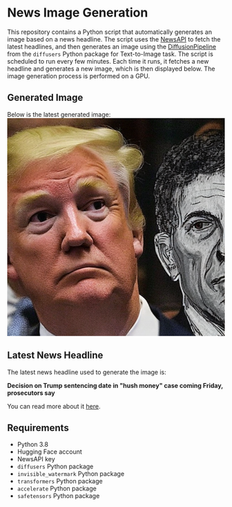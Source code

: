 # News Image Generation
This repository contains a Python script that automatically generates an image based on a news headline. The script uses the [NewsAPI](https://newsapi.org/) to fetch the latest headlines, and then generates an image using the [DiffusionPipeline](https://github.com/huggingface/diffusers) from the `diffusers` Python package for Text-to-Image task.
The script is scheduled to run every few minutes. Each time it runs, it fetches a new headline and generates a new image, which is then displayed below. The image generation process is performed on a GPU.

## Generated Image
Below is the latest generated image:
![Generated Image](image.png)

## Latest News Headline
The latest news headline used to generate the image is:

**Decision on Trump sentencing date in "hush money" case coming Friday, prosecutors say**

You can read more about it [here](https://news.google.com/rss/articles/CBMiqgFBVV95cUxQaHplU0VWUUUzMjAyTWMzTVBQblRKYk9QbHhtSHRITUFqNzhlUVdHNC1PbXJnRmkxV0puNFM4RERXbXVWeGNNTXVLVW9ObjVqdFIyVEgyQnpScjZYaVJfd2FrVTlUSXFwbldXWnZVV2t5SUtrUmVTeFU5bHFLMzhZamEyUXYtRDd3RS1UV3RNRl9IWTJBR21EOHEyTnd0ZFVTb3FZMGhYOW9XUdIBrwFBVV95cUxNdE9pSDVrLVF1UjhsVUd6YUtvWVJ1UjlRZTZiNnR6QU0yT1kxbVRyb3pmYVZjcS1TcVdObUh5YUc3aGJpUjlrMVBRTHRuR25DczJqTnNYb1gyOF9hb1hwQ3ZoZUt4eWNUcjVpbHAyYXgteU11MkhCUFJ4d3hIX2xJQ3VqXzQtaXU5bU5WVFZTT2tMSGNyWGdWUWNqMW93ZGFKY0U4aTlrdm96Nl9feFBz?oc=5).

## Requirements
- Python 3.8
- Hugging Face account
- NewsAPI key
- `diffusers` Python package
- `invisible_watermark` Python package
- `transformers` Python package
- `accelerate` Python package
- `safetensors` Python package
